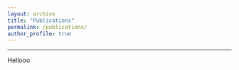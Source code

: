 ```yaml
---
layout: archive
title: "Publications"
permalink: /publications/
author_profile: true
---
```

___

Hellooo

